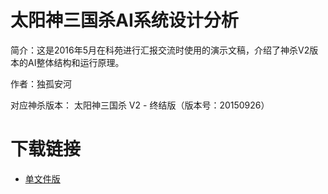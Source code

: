 # 太阳神三国杀AI系统设计分析

简介：这是2016年5月在科苑进行汇报交流时使用的演示文稿，介绍了神杀V2版本的AI整体结构和运行原理。

作者：独孤安河

对应神杀版本： 太阳神三国杀 V2 - 终结版（版本号：20150926）

# 下载链接

- [单文件版](https://github.com/DGAH-works/QSgsAISysTalk/archive/20150926.zip)
